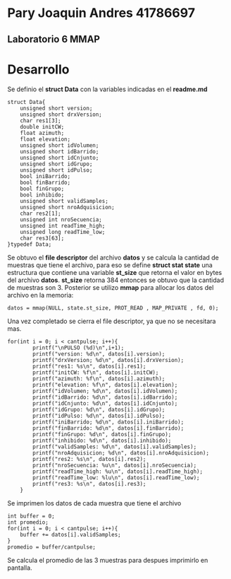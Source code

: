 # Pary Joaquin Andres 41786697

## Laboratorio 6 MMAP

# Desarrollo

Se definio el **struct Data** con la variables indicadas en el **readme.md**  

```
struct Data{
    unsigned short version;
    unsigned short drxVersion;
    char res1[3];
    double initCW;
    float azimuth;
    float elevation;
    unsigned short idVolumen;
    unsigned short idBarrido;
    unsigned short idCnjunto;
    unsigned short idGrupo;
    unsigned short idPulso;
    bool iniBarrido;
    bool finBarrido;
    bool finGrupo;
    bool inhibido;
    unsigned short validSamples;
    unsigned short nroAdquisicion;
    char res2[1];
    unsigned int nroSecuencia;
    unsigned int readTime_high;
    unsigned long readTime_low;
    char res3[63];
}typedef Data;

```

Se obtuvo el **file descriptor** del archivo **datos** y se calcula la cantidad de muestras que tiene el archivo, para eso se define **struct stat state** una estructura que contiene una variable **st_size** que retorna el valor en bytes del archivo **datos**. **st_size** retorna 384 entonces se obtuvo que la cantidad de muestras son 3.
Posterior se utilizo **mmap** para allocar los datos del archivo en la memoria:
```
datos = mmap(NULL, state.st_size, PROT_READ , MAP_PRIVATE , fd, 0);
```
Una vez completado se cierra el file descriptor, ya que no se necesitara mas.

```
for(int i = 0; i < cantpulse; i++){
        printf("\nPULSO (%d)\n",i+1);
        printf("version: %d\n", datos[i].version);
        printf("drxVersion; %d\n", datos[i].drxVersion);
        printf("res1: %s\n", datos[i].res1);
        printf("initCW: %f\n", datos[i].initCW);
        printf("azimuth: %f\n", datos[i].azimuth);
        printf("elevation: %f\n", datos[i].elevation);
        printf("idVolumen; %d\n", datos[i].idVolumen);
        printf("idBarrido: %d\n", datos[i].idBarrido);
        printf("idCnjunto: %d\n", datos[i].idCnjunto);
        printf("idGrupo: %d\n", datos[i].idGrupo);
        printf("idPulso: %d\n", datos[i].idPulso);
        printf("iniBarrido; %d\n", datos[i].iniBarrido);
        printf("finBarrido: %d\n", datos[i].finBarrido);
        printf("finGrupo: %d\n", datos[i].finGrupo);
        printf("inhibido: %d\n", datos[i].inhibido);
        printf("validSamples: %d\n", datos[i].validSamples);
        printf("nroAdquisicion; %d\n", datos[i].nroAdquisicion);
        printf("res2: %s\n", datos[i].res2);
        printf("nroSecuencia: %u\n", datos[i].nroSecuencia);
        printf("readTime_high: %u\n", datos[i].readTime_high);
        printf("readTime_low: %lu\n", datos[i].readTime_low);
        printf("res3: %s\n", datos[i].res3);
    }
```
Se imprimen los datos de cada muestra que tiene el archivo

```
int buffer = 0;
int promedio;
for(int i = 0; i < cantpulse; i++){
    buffer += datos[i].validSamples;
}
promedio = buffer/cantpulse;
```
Se calcula el promedio de las 3 muestras para despues imprimirlo en pantalla.